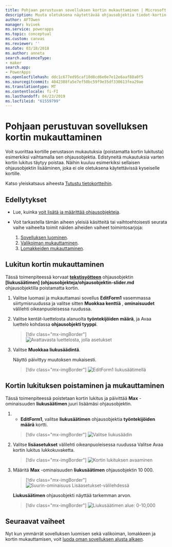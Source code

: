 ```yaml
---
title: Pohjaan perustuvan sovelluksen kortin mukauttaminen | Microsoft Docs
description: Muuta oletuksena näytettävää ohjausobjektia tiedot-kortin tai Muokkaa lomaketta pohjaan perustuvassa sovelluksessa
author: AFTOwen
manager: kvivek
ms.service: powerapps
ms.topic: conceptual
ms.custom: canvas
ms.reviewer: ''
ms.date: 03/18/2018
ms.author: anneta
search.audienceType:
- maker
search.app:
- PowerApps
ms.openlocfilehash: ddc1c677ed95caf10d8cd6e0e7e12e6aaf88a0f5
ms.sourcegitcommit: 4042388fa5e7ef50bc59f9e35df330613fea29ae
ms.translationtype: MT
ms.contentlocale: fi-FI
ms.lasthandoff: 04/23/2019
ms.locfileid: "61559799"
---
```

# <a name="customize-a-card-in-a-canvas-app"></a>Pohjaan perustuvan sovelluksen kortin mukauttaminen

Voit suorittaa kortille perustason mukautuksia (poistamatta kortin lukitusta) esimerkiksi vaihtamalla sen ohjausobjektia. Edistyneitä mukautuksia varten kortin lukitus täytyy poistaa. Näihin kuuluu esimerkiksi sellaisen ohjausobjektin lisääminen, joka ei ole oletuksena käytettävissä kyseiselle kortille.

Katso yleiskatsaus aiheesta [Tutustu tietokortteihin](working-with-cards.md).

## <a name="prerequisites"></a>Edellytykset

- Lue, kuinka [voit lisätä ja määrittää ohjausobjekteja](add-configure-controls.md).
- Voit tarkastella tämän aiheen yleisiä käsitteitä tai vaihtoehtoisesti seurata vaihe vaiheelta toimit näiden aiheiden vaiheet toimintosarjoja:

    1. [Sovelluksen luominen](data-platform-create-app.md).
    1. [Valikoiman mukauttaminen](customize-layout-sharepoint.md).
    1. [Lomakkeiden mukauttaminen](customize-forms-sharepoint.md).

## <a name="customize-a-locked-card"></a>Lukitun kortin mukauttaminen

Tässä toimenpiteessä korvaat **[tekstisyötteen](controls/control-text-input.md)** ohjausobjektin **[liukusäätimen] (ohjausobjekteja/ohjausobjektin-slider.md** ohjausobjektilla poistamatta kortin.

1. Valitse luomasi ja mukauttamasi sovellus **EditForm1** vasemmassa siirtymisruudussa ja valitse sitten **Muokkaa kenttiä** , **ominaisuudet** välilehti oikeanpuoleisessa ruudussa.

1. Valitse kentät-luettelosta alanuolta **työntekijöiden määrä**, ja Avaa luettelo kohdassa **ohjausobjekti tyyppi**.

    > [!div class="mx-imgBorder"]
    > ![Avattavasta luettelosta, jolla asetukset](./media/customize-card/card-selector.png)

1. Valitse **Muokkaa liukusäädintä**.

    Näyttö päivittyy muutoksen mukaisesti.

    > [!div class="mx-imgBorder"]
    > ![EditForm1 liukusäätimellä](./media/customize-card/add-slider.png)

## <a name="unlock-and-customize-a-card"></a>Kortin lukituksen poistaminen ja mukauttaminen

Tässä toimenpiteessä poistetaan kortin lukitus ja päivittää **Max** -ominaisuuden **liukusäätimen** juuri lisäämäsi ohjausobjektin.

1. - **EditForm1**, valitse **liukusäätimen** ohjausobjektia **työntekijöiden määrä** kortti.

    > [!div class="mx-imgBorder"]
    > ![Valitse liukusäädin](./media/customize-card/select-slider.png)

1. Valitse **lisäasetukset** välilehti oikeanpuoleisessa ruudussa Valitse Avaa kortin lukitus lukkokuvaketta.

    > [!div class="mx-imgBorder"]
    > ![Kortin lukituksen avaaminen](./media/customize-card/lock-icon.png)

1. Määritä **Max** -ominaisuuden **liukusäätimen** ohjausobjektin 10 000.

    > [!div class="mx-imgBorder"]
    > ![Suurin-ominaisuus Lisäasetukset-välilehdessä](./media/customize-card/max-property.png)

    **Liukusäätimen** ohjausobjekti näyttää tarkemman arvon.

    > [!div class="mx-imgBorder"]
    > ![Liukusäätimen alue: 0-10,000](./media/customize-card/final-slider.png)

## <a name="next-steps"></a>Seuraavat vaiheet

Nyt kun ymmärrät sovelluksen luomisen sekä valikoiman, lomakkeen ja kortin mukauttamisen, voit [luoda oman sovelluksen alusta alkaen](data-platform-create-app-scratch.md).